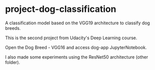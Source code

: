 # project-dog-classification
A classification model based on the VGG19 architecture to classify dog breeds.

This is the second project from Udacity's Deep Learning course. 

Open the Dog Breed - VGG16 and access dog-app JupyterNotebook.

I also made some experiments using the ResNet50 architecture (other folder). 
